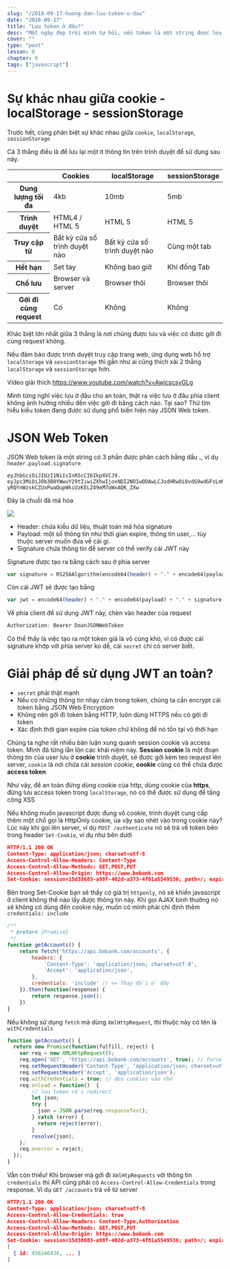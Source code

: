 ```yaml
---
slug: "/2018-09-17-huong-dan-luu-token-o-dau"
date: "2018-09-17"
title: "Lưu token ở đâu?"
desc: "Một ngày đẹp trời mình tự hỏi, nếu token là một string được lưu ở localStorage, liệu có an toàn không khi việc copy đoạn token này từ trình duyệt là vô cùng đơn giản? Liệu lưu trữ cái token ở đâu sẽ hợp lý?"
cover: ""
type: "post"
lesson: 0
chapter: 0
tags: ["javascript"]
---
```


# Sự khác nhau giữa cookie - localStorage - sessionStorage

Trước hết, cùng phân biệt sự khác nhau giữa `cookie`, `localStorage`, `sessionStorage`

Cả 3 thằng điều là để lưu lại một ít thông tin trên trình duyệt để sử dụng sau này.

<table class="table table-striped">
  <thead class="thead-inverse">
    <tr>
      <th></th>
      <th>Cookies</th>
      <th>localStorage</th>
      <th>sessionStorage</th>
    </tr>
  </thead>
  <tbody>
    <tr>
      <th scope="row">Dung lượng tối đa</th>
      <td>4kb</td>
      <td>10mb</td>
      <td>5mb</td>
    </tr>
    <tr>
      <th scope="row">Trình duyệt</th>
      <td>HTML4 / HTML 5</td>
      <td>HTML 5</td>
      <td>HTML 5</td>
    </tr>
    <tr>
      <th scope="row">Truy cập từ</th>
      <td>Bất kỳ cửa số trình duyệt nào</td>
      <td>Bất kỳ cửa số trình duyệt nào</td>
      <td>Cùng một tab</td>
    </tr>
    <tr>
      <th scope="row">Hết hạn</th>
      <td>Set tay</td>
      <td>Không bao giờ</td>
      <td>Khi đống Tab</td>
    </tr>
    <tr>
      <th scope="row">Chổ lưu</th>
      <td>Browser và server</td>
      <td>Browser thôi</td>
      <td>Browser thôi</td>
    </tr>
    <tr>
      <th scope="row">Gởi đi cùng request</th>
      <td>Có</td>
      <td>Không</td>
      <td>Không</td>
    </tr>
  </tbody>
</table>

Khác biệt lớn nhất giữa 3 thằng là *nơi* chúng được lưu và việc có được gởi đi cùng request không.

Nếu đảm bảo được trình duyệt truy cập trang web, ứng dụng web hổ trợ `localStorage` và `sessionStorage` thì gần như ai cũng thích xài 2 thằng `localStorage` và `sessionStorage` hơn.

Video giải thích
https://www.youtube.com/watch?v=AwicscsvGLg

Mình từng nghĩ việc lưu ở đâu cho an toàn, thật ra việc lưu ở đâu phía client không ảnh hưởng nhiều đến việc gởi đi bằng cách nào. Tại sao? Thử tìm hiểu kiểu token đang được sử dụng phổ biến hiện này JSON Web token.

# JSON Web Token

JSON Web token là một string có 3 phần được phân cách bằng dấu **.**, ví dụ `header.payload.signature`

```
eyJhbGciOiJIUzI1NiIsInR5cCI6IkpXVCJ9.
eyJpc3MiOiJ0b3B0YWwuY29tIiwiZXhwIjoxNDI2NDIwODAwLCJodHRwOi8vdG9wdGFsLmNvbS9qd3RfY2xhaW1zL2lzX2FkbWluIjp0cnVlLCJjb21wYW55IjoiVG9wdGFsIiwiYXdlc29tZSI6dHJ1ZX0.
yRQYnWzskCZUxPwaQupWkiUzKELZ49eM7oWxAQK_ZXw
```

Đây là chuỗi đã mã hóa

![](https://techmaster.vn/fileman/Uploads/users/2504/toptal-blog-image-1426676395222.jpeg)

- Header: chứa kiểu dữ liệu, thuật toán mã hóa signature
- Payload: một số thông tin như thời gian expire, thông tin user,... tùy thuộc server muốn đưa về cái gì.
- Signature chứa thông tin để server có thể verify cái JWT này

Signature được tạo ra bằng cách sau ở phía server

```php
var signature = RS256Algorithm(encode64(header) + "." + encode64(payload) , secret);
```

Còn cái JWT sẽ được tạo bằng

```php
var jwt = encode64(header) + "." + encode64(payload) + "." + signature;
```

Về phía client để sử dụng JWT này, chèn vào header của request

```js
Authorization: Bearer DoanJSONWebToken
```

Có thể thấy là việc tạo ra một token giả là vô cùng khó, vì có được cái signature khớp với phía server ko dễ, cái `secret` chỉ có server biết.

# Giải pháp để sử dụng JWT an toàn?

- `secret` phải thật mạnh
- Nếu có những thông tin nhạy cảm trong token, chúng ta cần encrypt cái token bằng JSON Web Encryption
- Không nên gởi đi token bằng HTTP, luôn dùng HTTPS nếu có gởi đi token
- Xác định thời gian expire của token chứ không để nó tồn tại vô thời hạn

Chúng ta nghe rất nhiều bàn luận xung quanh session cookie và access token. Mình đã từng lẫn lộn các khái niệm này. **Session cookie** là một đoạn thông tin của user lưu ở **cookie** trình duyệt, sẽ được gởi kèm teo request lên server, `cookie` là nơi chứa cái *session cookie*, **cookie** cũng có thể chứa được **access token**

Như vậy, để an toàn đừng dùng cookie của http, dùng cookie của **https**, đừng lưu access token trong `localStorage`, nó có thể được sử dụng để tấng công XSS

Nếu không muốn javascript được đụng vô cookie, trình duyệt cung cấp thêm một chổ gọi là HttpOnly cookie, ủa vậy sao nhét vào trong cookie này? Lúc này khi gọi lên server, ví dụ `POST /authenticate` nó sẽ trả về token bên trong header `Set-Cookie`, ví dụ như bên dưới

```json
HTTP/1.1 200 OK
Content-Type: application/json; charset=utf-8
Access-Control-Allow-Headers: Content-Type
Access-Control-Allow-Methods: GET,POST,PUT
Access-Control-Allow-Origin: https://www.bobank.com
Set-Cookie: session=15d38683-a98f-402d-a373-4f81a5549536; path=/; expires=Fri, 06 Nov 2015 08:30:15 GMT; httponly
```

Bên trong Set-Cookie bạn sẽ thấy có giá trị `httponly`, nó sẽ khiến javascript ở client không thể nào lấy được thông tin này. Khi gọi AJAX bình thường nó sẽ không có dùng đến cookie này, muốn có mình phải chỉ định thêm `credentials: include`

```js
/**
 * @return {Promise}
 */
function getAccounts() {
    return fetch('https://api.bobank.com/accounts', {
        headers: {
            'Content-Type': 'application/json; charset=utf-8',
            'Accept': 'application/json',
        },
        credentials: 'include' // <= Thay đổi ở đây
    }).then(function(response) {
        return response.json();
    })
}
```

Nếu không sử dụng `fetch` mà dùng `XmlHttpRequest`, thì thuộc này có tên là `withCredentials`

```js
function getAccounts() {
  return new Promise(function(fulfill, reject) {
    var req = new XMLHttpRequest();
    req.open('GET', 'https://api.bobank.com/accounts', true); // force XMLHttpRequest2
    req.setRequestHeader('Content-Type', 'application/json; charset=utf-8');
    req.setRequestHeader('Accept', 'application/json');
    req.withCredentials = true; // đưa cookies vào nhé
    req.onload = function()  {
        // lưu token rồi redirect
        let json;
        try {
          json = JSON.parse(req.responseText);
        } catch (error) {
          return reject(error);
        }
        resolve(json);
    };
    req.onerror = reject;
  });
}
```

Vẫn còn thiếu! Khi browser mà gởi đi `XmlHtpRequests` với thông tin `credentials` thì API cũng phải có `Access-Control-Allow-Credentials` trong response. Ví dụ `GET /accounts` trả về từ server

```json
HTTP/1.1 200 OK
Content-Type: application/json; charset=utf-8
Access-Control-Allow-Credentials: true
Access-Control-Allow-Headers: Content-Type,Authorization
Access-Control-Allow-Methods: GET,POST,PUT
Access-Control-Allow-Origin: https://www.bobank.com
Set-Cookie: session=15d38683-a98f-402d-a373-4f81a5549536; path=/; expires=Fri, 06 Nov 2015 09:30:15 GMT; httponly
[
  { id: 456346436, ... }
]
```